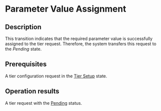 # Parameter Value Assignment
## Description
This transition indicates that the required parameter value is successfully assigned to the tier request. Therefore, the system transfers this request to the *Pending* state.
## Prerequisites
A tier configuration request in the [Tier Setup](s-c-tiers-setup.html) state.
## Operation results
A tier request with the [Pending](s-b-pending.html) status.
